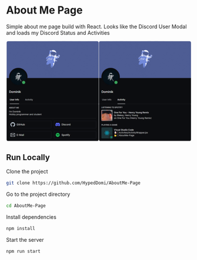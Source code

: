 # About Me Page
Simple about me page build with React. Looks like the Discord User Modal and loads my Discord Status and Activities

![Preview](Preview.png)

## Run Locally
Clone the project
```bash
git clone https://github.com/HypedDomi/AboutMe-Page
```

Go to the project directory
```bash
cd AboutMe-Page
```

Install dependencies
```bash
npm install
```

Start the server
```bash
npm run start
```

